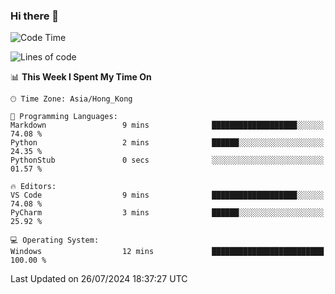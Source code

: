 ### Hi there 👋

<!--
**RoiexLee/RoiexLee** is a ✨ _special_ ✨ repository because its `README.md` (this file) appears on your GitHub profile.

Here are some ideas to get you started:

- 🔭 I’m currently working on ...
- 🌱 I’m currently learning ...
- 👯 I’m looking to collaborate on ...
- 🤔 I’m looking for help with ...
- 💬 Ask me about ...
- 📫 How to reach me: ...
- 😄 Pronouns: ...
- ⚡ Fun fact: ...
-->

<!--START_SECTION:waka-->
![Code Time](http://img.shields.io/badge/Code%20Time-617%20hrs%2016%20mins-blue)

![Lines of code](https://img.shields.io/badge/From%20Hello%20World%20I%27ve%20Written-38.4%20thousand%20lines%20of%20code-blue)

📊 **This Week I Spent My Time On** 

```text
🕑︎ Time Zone: Asia/Hong_Kong

💬 Programming Languages: 
Markdown                 9 mins              ███████████████████░░░░░░   74.08 % 
Python                   2 mins              ██████░░░░░░░░░░░░░░░░░░░   24.35 % 
PythonStub               0 secs              ░░░░░░░░░░░░░░░░░░░░░░░░░   01.57 % 

🔥 Editors: 
VS Code                  9 mins              ███████████████████░░░░░░   74.08 % 
PyCharm                  3 mins              ██████░░░░░░░░░░░░░░░░░░░   25.92 % 

💻 Operating System: 
Windows                  12 mins             █████████████████████████   100.00 % 
```


 Last Updated on 26/07/2024 18:37:27 UTC
<!--END_SECTION:waka-->
